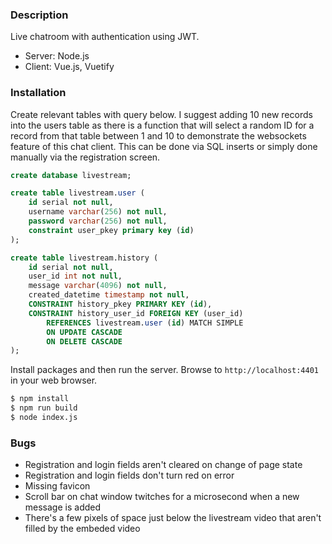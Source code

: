 ### Description

Live chatroom with authentication using JWT.

- Server: Node.js
- Client: Vue.js, Vuetify

### Installation

Create relevant tables with query below. I suggest adding 10 new records into the users table as there is a function that will select a random ID for a record from that table between 1 and 10 to demonstrate the websockets feature of this chat client. This can be done via SQL inserts or simply done manually via the registration screen.

```sql
create database livestream;

create table livestream.user (
	id serial not null,
	username varchar(256) not null,
	password varchar(256) not null,
	constraint user_pkey primary key (id)
);

create table livestream.history (
	id serial not null,
	user_id int not null,
	message varchar(4096) not null,
    created_datetime timestamp not null,
    CONSTRAINT history_pkey PRIMARY KEY (id),
    CONSTRAINT history_user_id FOREIGN KEY (user_id)
        REFERENCES livestream.user (id) MATCH SIMPLE
        ON UPDATE CASCADE
        ON DELETE CASCADE	
);
```
Install packages and then run the server. Browse to ```http://localhost:4401``` in your web browser.

```sh
$ npm install
$ npm run build
$ node index.js
```

### Bugs

- Registration and login fields aren't cleared on change of page state
- Registration and login fields don't turn red on error
- Missing favicon
- Scroll bar on chat window twitches for a microsecond when a new message is added
- There's a few pixels of space just below the livestream video that aren't filled by the embeded video